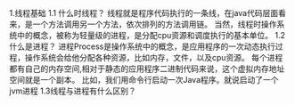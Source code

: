1.线程基础
1.1 什么时线程？
线程就是程序代码执行的一条线，在java代码层面看来，是一个方法调用另一个方法，依次排列的方法调用链。
当然，线程时操作系统中的概念，被称为轻量级的进程，是分配cpu资源和调度执行的基本单位。
1.2什么是进程？
进程Process是操作系统中的概念，是应用程序的一次动态执行过程，操作系统会给他分配各种资源，比如内存，文件，以及cpu资源。
每个进程都有自己的内存空间,相对于静态的应用程序二进制代码来说，这个虚拟内存地址空间就是一个副本。
比如，我们用命令行启动一次Java程序。就说启动了一个jvm进程
1.3线程与进程有什么区别？

